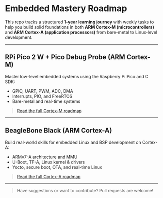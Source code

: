 # Embedded Mastery Roadmap
This repo tracks a structured **1-year learning journey** with weekly tasks to help you build solid foundations in both **ARM Cortex-M (microcontrollers)** and **ARM Cortex-A (application processors)** from bare-metal to Linux-level development.

---
## RPi Pico 2 W + Pico Debug Probe (ARM Cortex-M)
Master low-level embedded systems using the Raspberry Pi Pico and C SDK:
- GPIO, UART, PWM, ADC, DMA
- Interrupts, PIO, and FreeRTOS
- Bare-metal and real-time systems

> [Read the full Cortex-M roadmap](cortex-m/README.md)

---

## BeagleBone Black (ARM Cortex-A)
Build real-world skills for embedded Linux and BSP development on Cortex-A:
- ARMv7-A architecture and MMU
- U-Boot, TF-A, Linux kernel & drivers
- Yocto, secure boot, OTA, and real-time Linux

> [Read the full Cortex-A roadmap](cortex-a/README.md)

---

> Have suggestions or want to contribute? Pull requests are welcome!

